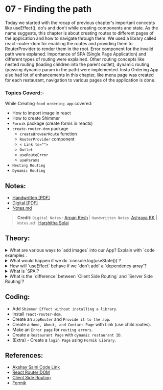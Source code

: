 # 07 - Finding the path

Today we started with the recap of previous chapter's important concepts like useEffect(), do's and don't while creating components and state. As the name suggests, this chapter is about creating routes to different pages of the application and how to navigate through them. We used a library called react-router-dom for enabling the routes and providing them to RouterProvider to render them in the root. Error component for the invalid path were explaned. Importance of SPA (Single Page Application) and different types of routing were explained. Other routing concepts like nested routing (loading children into the parent outlet), dynamic routing (passing dynamic param in the path) were implemented. Insta Ordering App also had lot of enhancements in this chapter, like menu page was created for each restaurant, navigation to various pages of the application is done.

### Topics Coverd:-

While Creating `food ordering app` covered:

- How to import image in react
- How to create Shimmer
- `Formik` package (create forms in reacts)
- `create-router-dom` package
  - `createBrowserRoute` function
  - `RouterProvider` component
  - `< Link to="">`
  - `Outlet`
  - `useRouteError`
  - `useParams`
- `Nesting Routing`
- `Dynamic Routing`

## Notes:

- [Handwritten [PDF]](https://github.com/deltanode/react-playground/blob/main/00-React-Notes/Chapter%2007%20-%20Finding%20the%20Path%20%20-%20HandWritten%20Notes.pdf)
- [Digital [PDF]](https://github.com/deltanode/react-playground/blob/main/00-React-Notes/Chapter%2007%20-%20Finding%20the%20Path%20-%20Digital%20Notes.pdf)
- [Notes.md](https://github.com/deltanode/react-playground/blob/main/07-finding-the-path/notes.md)

> **Credit**: `Digital Notes:` [Arpan Kesh](https://www.linkedin.com/in/arpan-kesh-687740194/) | `Handwritten Notes:`[Ashraya KK](https://github.com/Ashrayaa/Namaste-React) | `Notes.md:` [Harshitha Solai](https://github.com/Learn-React-With-Harshi)

## Theory:

<!-- *******************************-->
<details>
<summary>What are various ways to `add images` into our App? Explain with `code examples`.</summary><br>
<blockquote>

</blockquote><br>
</details>

<!-- *******************************-->
<details>
<summary>What would happen if we do `console.log(useState())`?</summary><br>
<blockquote>

</blockquote><br>
</details>

<!-- *******************************-->
<details>
<summary>How will `useEffect` behave if we `don't add` a `dependency array`?</summary><br>
<blockquote>

</blockquote><br>
</details>

<!-- *******************************-->
<details>
<summary>What is `SPA`?</summary><br>
<blockquote>

</blockquote><br>
</details>

<!-- *******************************-->
<details>
<summary>What is the `difference` between `Client Side Routing` and `Server Side Routing`?</summary><br>
<blockquote>

</blockquote><br>
</details>
<!-- *******************************-->

## Coding:

- Add `Shimmer Effect without installing a library`.
- Install `react-router-dom`.
- Create an `appRouter` and `Provide it to the app`.
- Create a `Home, About, and Contact Page` with Link (use child routes).
- Make an `Error page` for `routing errors`.
- Create a `Restaurant Page` with `dynamic restaurant ID`.
- (Extra) - Create a `login Page` using `Formik Library`.

## References:

- [Akshay Saini Code Link](https://bitbucket.org/namastedev/namaste-react-live/src/master/)
- [React Router DOM](https://reactrouter.com/en/main)
- [Client Side Routing](https://reactrouter.com/en/main/start/overview)
- [Formik](https://formik.org/)
